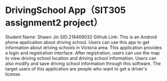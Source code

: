 # DrivingSchool App（SIT305 assignment2 project）
Student Name: Shawn Jin 
SID:218469032
Github Link:
This is an Android phone application about driving school. Users can use this app to get information about driving schools in Victoria area. This application provides a login and registration interface. After registration, users can use the map to view driving school location and driving school information. Users can also modify and save driving school information through this software. The target users of this application are people who want to get a driver's license.
